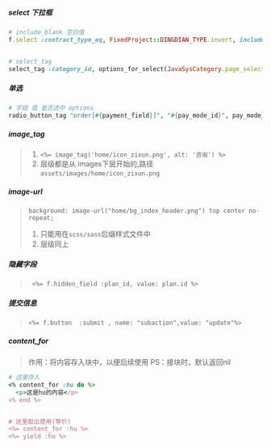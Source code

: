 ##### select 下拉框
```ruby
# include_blank 空白值
f.select :contract_type_eq, FixedProject::DINGDIAN_TYPE.invert, include_blank: '-不限-', class: "w200"


# select_tag
select_tag :category_id, options_for_select(JavaSysCategory.page_select_opts), include_blank: true, class: 'form-control'
```
##### 单选
```ruby
# 字段 值 是否选中 options
radio_button_tag "order[#{payment_field}]", "#{pay_mode_id}", pay_mode_id == 4, class: 'payment'
```

##### image_tag
>1.  `<%= image_tag('home/icon_zixun.png', alt: '咨询') %>`
>2. 层级都是从 images下层开始的,路径`assets/images/home/icon_zixun.png`

##### image-url
> `background: image-url("home/bg_index_header.png") top center no-repeat;`
> 1. 只能用在`scss/sass`后缀样式文件中
> 2. 层级同上

##### 隐藏字段
> ` <%= f.hidden_field :plan_id, value: plan.id %>`

##### 提交信息
> `<%= f.button  :submit , name: "subaction",value: "update"%>`

##### content_for
> 作用：将内容存入块中，以便后续使用
> PS：接块时，默认返回nil

```ruby
# 这里存入
<% content_for :hu do %>
  <p>这是hu的内容</p>
<% end %>


# 这里取出使用(等价)
<%= content_for :hu %>
<%= yield :hu %>
```